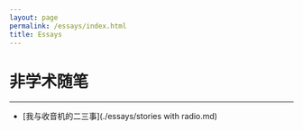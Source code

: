 ```yaml
---
layout: page
permalink: /essays/index.html
title: Essays
---
```


# 非学术随笔

---

- [我与收音机的二三事](./essays/stories with radio.md)
